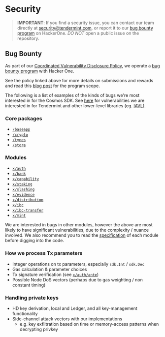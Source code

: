 # Security

> **IMPORTANT**: If you find a security issue, you can contact our team directly at
security@tendermint.com, or report it to our [bug bounty program](https://hackerone.com/tendermint) on HackerOne. *DO NOT* open a public issue on the repository.

## Bug Bounty

As part of our [Coordinated Vulnerability Disclosure Policy](https://tendermint.com/security), we operate a
[bug bounty program](https://hackerone.com/tendermint) with Hacker One.

See the policy linked above for more details on submissions and rewards and read
this [blog post](https://blog.cosmos.network/bug-bounty-program-for-tendermint-cosmos-833c67693586) for the program scope.

The following is a list of examples of the kinds of bugs we're most interested
in for the Cosmos SDK. See [here](https://github.com/tendermint/tendermint/blob/master/SECURITY.md) for vulnerabilities we are interested
in for Tendermint and other lower-level libraries (eg. [IAVL](https://github.com/tendermint/iavl)).

### Core packages

- [`/baseapp`](https://github.com/cosmos/cosmos-sdk/tree/master/baseapp)
- [`/crypto`](https://github.com/cosmos/cosmos-sdk/tree/master/crypto)
- [`/types`](https://github.com/cosmos/cosmos-sdk/tree/master/types)
- [`/store`](https://github.com/cosmos/cosmos-sdk/tree/master/store)

### Modules

- [`x/auth`](https://github.com/cosmos/cosmos-sdk/tree/master/x/auth)
- [`x/bank`](https://github.com/cosmos/cosmos-sdk/tree/master/x/bank)
- [`x/capability`](https://github.com/cosmos/cosmos-sdk/tree/master/x/capability)
- [`x/staking`](https://github.com/cosmos/cosmos-sdk/tree/master/x/staking)
- [`x/slashing`](https://github.com/cosmos/cosmos-sdk/tree/master/x/slashing)
- [`x/evidence`](https://github.com/cosmos/cosmos-sdk/tree/master/x/evidence)
- [`x/distribution`](https://github.com/cosmos/cosmos-sdk/tree/master/x/distribution)
- [`x/ibc`](https://github.com/cosmos/cosmos-sdk/tree/master/x/ibc)
- [`x/ibc-transfer`](https://github.com/cosmos/cosmos-sdk/tree/master/x/ibc-transfer)
- [`x/mint`](https://github.com/cosmos/cosmos-sdk/tree/master/x/mint)

We are interested in bugs in other modules, however the above are most likely to
have significant vulnerabilities, due to the complexity / nuance involved. We
also recommend you to read the [specification](https://github.com/cosmos/cosmos-sdk/blob/master/docs/building-modules/README.md) of each module before digging into
the code.

### How we process Tx parameters

- Integer operations on tx parameters, especially `sdk.Int` / `sdk.Dec`
- Gas calculation & parameter choices
- Tx signature verification (see [`x/auth/ante`](https://github.com/cosmos/cosmos-sdk/tree/master/x/auth/ante))
- Possible Node DoS vectors (perhaps due to gas weighting / non constant timing)

### Handling private keys

- HD key derivation, local and Ledger, and all key-management functionality
- Side-channel attack vectors with our implementations
  - e.g. key exfiltration based on time or memory-access patterns when decrypting privkey
